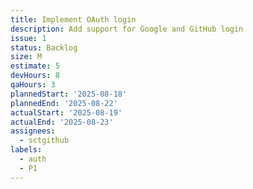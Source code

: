 ```yaml
---
title: Implement OAuth login
description: Add support for Google and GitHub login
issue: 1
status: Backlog
size: M
estimate: 5
devHours: 8
qaHours: 3
plannedStart: '2025-08-18'
plannedEnd: '2025-08-22'
actualStart: '2025-08-19'
actualEnd: '2025-08-23'
assignees:
  - sctgithub
labels:
  - auth
  - P1
---
```


